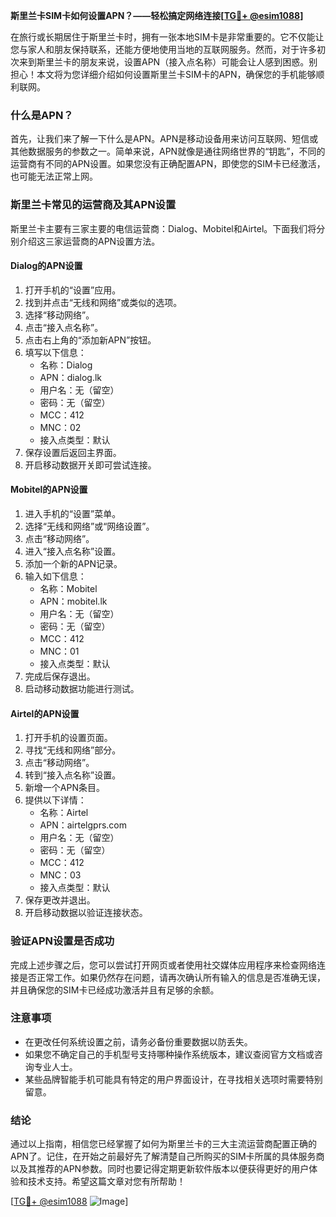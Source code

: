 **斯里兰卡SIM卡如何设置APN？——轻松搞定网络连接[[TG💪+ @esim1088](https://t.me/s/esim1088)]**

在旅行或长期居住于斯里兰卡时，拥有一张本地SIM卡是非常重要的。它不仅能让您与家人和朋友保持联系，还能方便地使用当地的互联网服务。然而，对于许多初次来到斯里兰卡的朋友来说，设置APN（接入点名称）可能会让人感到困惑。别担心！本文将为您详细介绍如何设置斯里兰卡SIM卡的APN，确保您的手机能够顺利联网。

### 什么是APN？

首先，让我们来了解一下什么是APN。APN是移动设备用来访问互联网、短信或其他数据服务的参数之一。简单来说，APN就像是通往网络世界的“钥匙”，不同的运营商有不同的APN设置。如果您没有正确配置APN，即使您的SIM卡已经激活，也可能无法正常上网。

### 斯里兰卡常见的运营商及其APN设置

斯里兰卡主要有三家主要的电信运营商：Dialog、Mobitel和Airtel。下面我们将分别介绍这三家运营商的APN设置方法。

#### Dialog的APN设置

1. 打开手机的“设置”应用。
2. 找到并点击“无线和网络”或类似的选项。
3. 选择“移动网络”。
4. 点击“接入点名称”。
5. 点击右上角的“添加新APN”按钮。
6. 填写以下信息：
   - 名称：Dialog
   - APN：dialog.lk
   - 用户名：无（留空）
   - 密码：无（留空）
   - MCC：412
   - MNC：02
   - 接入点类型：默认
7. 保存设置后返回主界面。
8. 开启移动数据开关即可尝试连接。

#### Mobitel的APN设置

1. 进入手机的“设置”菜单。
2. 选择“无线和网络”或“网络设置”。
3. 点击“移动网络”。
4. 进入“接入点名称”设置。
5. 添加一个新的APN记录。
6. 输入如下信息：
   - 名称：Mobitel
   - APN：mobitel.lk
   - 用户名：无（留空）
   - 密码：无（留空）
   - MCC：412
   - MNC：01
   - 接入点类型：默认
7. 完成后保存退出。
8. 启动移动数据功能进行测试。

#### Airtel的APN设置

1. 打开手机的设置页面。
2. 寻找“无线和网络”部分。
3. 点击“移动网络”。
4. 转到“接入点名称”设置。
5. 新增一个APN条目。
6. 提供以下详情：
   - 名称：Airtel
   - APN：airtelgprs.com
   - 用户名：无（留空）
   - 密码：无（留空）
   - MCC：412
   - MNC：03
   - 接入点类型：默认
7. 保存更改并退出。
8. 开启移动数据以验证连接状态。

### 验证APN设置是否成功

完成上述步骤之后，您可以尝试打开网页或者使用社交媒体应用程序来检查网络连接是否正常工作。如果仍然存在问题，请再次确认所有输入的信息是否准确无误，并且确保您的SIM卡已经成功激活并且有足够的余额。

### 注意事项

- 在更改任何系统设置之前，请务必备份重要数据以防丢失。
- 如果您不确定自己的手机型号支持哪种操作系统版本，建议查阅官方文档或咨询专业人士。
- 某些品牌智能手机可能具有特定的用户界面设计，在寻找相关选项时需要特别留意。

### 结论

通过以上指南，相信您已经掌握了如何为斯里兰卡的三大主流运营商配置正确的APN了。记住，在开始之前最好先了解清楚自己所购买的SIM卡所属的具体服务商以及其推荐的APN参数。同时也要记得定期更新软件版本以便获得更好的用户体验和技术支持。希望这篇文章对您有所帮助！

[[TG💪+ @esim1088](https://t.me/s/esim1088) ![Image](https://i.postimg.cc/4NQfJmqS/Snipaste-2025-05-13-00-14-12.png)]